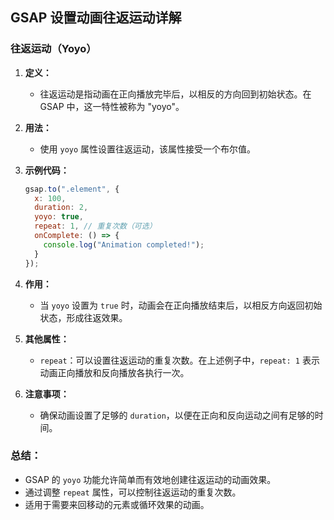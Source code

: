 ## GSAP 设置动画往返运动详解

### 往返运动（Yoyo）

1. **定义：**
   - 往返运动是指动画在正向播放完毕后，以相反的方向回到初始状态。在 GSAP 中，这一特性被称为 "yoyo"。

2. **用法：**
   - 使用 `yoyo` 属性设置往返运动，该属性接受一个布尔值。

3. **示例代码：**
   ```javascript
   gsap.to(".element", {
     x: 100,
     duration: 2,
     yoyo: true,
     repeat: 1, // 重复次数（可选）
     onComplete: () => {
       console.log("Animation completed!");
     }
   });
   ```

4. **作用：**
   - 当 `yoyo` 设置为 `true` 时，动画会在正向播放结束后，以相反方向返回初始状态，形成往返效果。

5. **其他属性：**
   - `repeat`：可以设置往返运动的重复次数。在上述例子中，`repeat: 1` 表示动画正向播放和反向播放各执行一次。

6. **注意事项：**
   - 确保动画设置了足够的 `duration`，以便在正向和反向运动之间有足够的时间。

### 总结：

- GSAP 的 `yoyo` 功能允许简单而有效地创建往返运动的动画效果。
- 通过调整 `repeat` 属性，可以控制往返运动的重复次数。
- 适用于需要来回移动的元素或循环效果的动画。